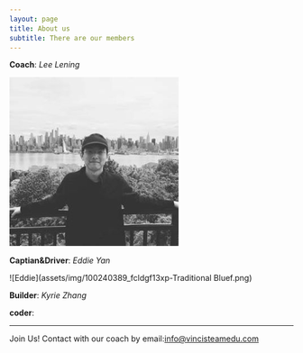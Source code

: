 ```yaml
---
layout: page
title: About us
subtitle: There are our members 
---
```

**Coach**: _Lee Lening_

![Lening](assets/img/lening.pngf.jpg)
        
**Captian&Driver**: _Eddie Yan_

![Eddie](assets/img/100240389_fcldgf13xp-Traditional Bluef.png)

**Builder**: _Kyrie Zhang_

**coder**:

---
Join Us!
Contact with our coach by email:info@vincisteamedu.com
